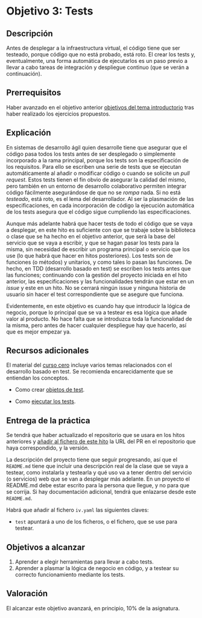 # Objetivo 3: Tests

## Descripción

Antes de desplegar a la infraestructura virtual, el código tiene que
ser testeado, porque código que no está probado, está roto. El crear
los tests y, eventualmente, una forma automática de ejecutarlos es un
paso previo a llevar a cabo tareas de integración y despliegue
continuo (que se verán a continuación).

## Prerrequisitos

Haber avanzado en el objetivo anterior
[objetivos del tema introductorio](http://jj.github.io/IV/documentos/proyecto/2.Entidad)
tras haber realizado los ejercicios propuestos.

## Explicación

En sistemas de desarrollo ágil quien desarrolle tiene que asegurar que
el código pasa todos los tests antes de ser desplegado o simplemente
incorporado a la rama principal, porque los tests son la especificación
de los requisitos. Para ello se escriben una serie de tests que se
ejecutan automáticamente al añadir o modificar código o cuando se
solicite un *pull request*. Estos tests tienen el fin obvio de
asegurar la calidad del mismo, pero también en un entorno de
desarrollo colaborativo permiten integrar código fácilmente
asegurándose de que no se *rompa* nada. Si no está *testeado*, está
roto, es el lema del desarrollador. Al ser la plasmación de las
especificaciones, en cada incorporación de código la ejecución
automática de los tests asegura que el código sigue cumpliendo las
especificaciones.

Aunque más adelante habrá que hacer tests de todo el código que se
vaya a desplegar, en este hito es suficiente con que se trabaje sobre
la biblioteca o clase que se ha hecho en el objetivo anterior, que
será la base del servicio que se vaya a escribir, y que se hagan pasar
los tests para la misma, sin necesidad de escribir un programa
principal o servicio que los use (lo que habrá que hacer en hitos
posteriores). Los tests son de funciones (o métodos) y unitarios, y
como tales lo pasan las funciones. De hecho, en TDD (desarrollo basado
en test) se escriben los tests antes que las funciones; continuando
con la gestión del proyecto iniciada en el hito anterior, las
especificaciones y las funcionalidades tendrán que estar en un *issue*
y este en un hito. No se cerrará ningún issue y ninguna historia de
usuario sin hacer el test correspondiente que se asegure que funciona.

Evidentemente, en este objetivo es cuando hay que introducir la lógica
de negocio, porque lo principal que se va a testear es esa lógica que
añade valor al producto. No hace falta que se introduzca toda la
funcionalidad de la misma, pero antes de hacer cualquier despliegue
hay que hacerlo, así que es mejor empezar ya.

## Recursos adicionales

El material del [curso cero](https://jj.github.io/curso-tdd) incluye
varios temas relacionados con el desarrollo basado en test. Se
recomienda encarecidamente que se entiendan los conceptos.

* Como crear
  [objetos de test](https://jj.github.io/curso-tdd/temas/tests-unitarios-organizaci%C3%B3n.html).

* Como [ejecutar los tests](https://jj.github.io/curso-tdd/temas/tests-unitarios.html).

## Entrega de la práctica

Se tendrá que haber actualizado el repositorio que se usara en los hitos
anteriores y
[añadir al fichero de este hito](https://github.com/JJ/IV-21-22/blob/master/practicas/objetivo-3.md)
la URL del PR en el repositorio que haya correspondido, y la versión.

La descripción del proyecto tiene que seguir progresando, así que el
`README.md` tiene que incluir una descripción real de la clase que se vaya a
testear, como instalarla y testearla y qué uso va a tener dentro del servicio
(o servicios) web que se van a desplegar más adelante. En un proyecto el
README.md debe estar escrito para la persona que llegue, y no para que se
corrija. Si hay documentación adicional, tendrá que enlazarse desde este
`README.md`.

Habrá que añadir al fichero `iv.yaml` las siguientes claves:

* `test` apuntará a uno de los ficheros, o el fichero, que se use para
  testear.

## Objetivos a alcanzar

1. Aprender a elegir herramientas para llevar a cabo tests.
2. Aprender a plasmar la lógica de negocio en código, y a testear su
   correcto funcionamiento mediante los tests.

## Valoración

El alcanzar este objetivo avanzará, en principio, 10% de
la asignatura.

